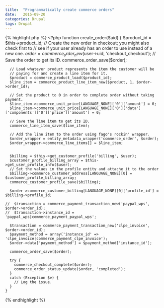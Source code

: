 ```yaml
---
title:  "Programmatically create commerce orders"
date:   2015-09-20
categories: Drupal
tags: Drupal
---
```


{% highlight php %}
	<?php
	function create_order($uid) {
	 $product_id = $this->product_id;
	 // Create the new order in checkout; you might also check first to
	 // see if your user already has an order to use instead of a new one.
	 $order = commerce_order_new($user->uid, 'checkout_checkout');
	 // Save the order to get its ID.
	 commerce_order_save($order);
	
	  // Load whatever product represents the item the customer will be
	  // paying for and create a line item for it.
	  $product = commerce_product_load($product_id);
	  $line_item = commerce_product_line_item_new($product, 1, $order->order_id);
	
	  // Set the product to 0 in order to complete order without taking payment.
	  $line_item->commerce_unit_price[LANGUAGE_NONE]['0']['amount'] = 0;
	  $line_item->commerce_unit_price[LANGUAGE_NONE]['0']['data']['components']['0']['price']['amount'] = 0;
	
	  // Save the line item to get its ID.
	  commerce_line_item_save($line_item);
	
	  // Add the line item to the order using fago's rockin' wrapper.
	  $order_wrapper = entity_metadata_wrapper('commerce_order', $order);
	  $order_wrapper->commerce_line_items[] = $line_item;
	
	
	  $billing = $this->get_customer_profile('billing', $user);
	  $customer_profile_billing_array = $this->get_user_profile_info($user);
	  // Set the values in the profile entity and attache it to the order
	  $billing->commerce_customer_address[LANGUAGE_NONE][0] = $customer_profile_billing_array;
	  commerce_customer_profile_save($billing);
	
	  $order->commerce_customer_billing[LANGUAGE_NONE][0]['profile_id'] = $billing->profile_id;

	//  $transaction = commerce_payment_transaction_new('paypal_wps', $order->order_id);
	//  $transaction->instance_id = 'paypal_wps|commerce_payment_paypal_wps';

	  $transaction = commerce_payment_transaction_new('clpe_invoice', $order->order_id);
	  $payment_method = array('instance_id' => 'clpe_invoice|commerce_payment_clpe_invoice');
	  $order->data['payment_method'] = $payment_method['instance_id'];
	
	  commerce_order_save($order);
	
	  try {
	    commerce_checkout_complete($order);
	    commerce_order_status_update($order, 'completed');
	  }
	  catch (Exception $e) {
	    // Log the issue.
	  }
	}
{% endhighlight %}
